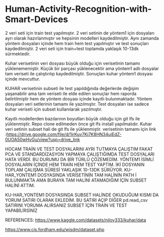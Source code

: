 ﻿# Human-Activity-Recognition-with-Smart-Devices
2 veri seti için train test yapılmıştır. 2 veri setinin de yöntem1 için dosyaları ayrı olarak hazırlanmıştır ve hepsinin modelleri kaydedilmiştir. Aynı zamanda yöntem dosyaları içinde hem train hem test yapılmıştır ve test sonuçları kaydedilmiştir. 2 veri seti için train+test toplamda yaklaşık 10-13dk sürmektedir.

Kuhar verisetinin veri dosyası büyük olduğu için verisetinin tamamı yüklenememiştir. Küçük bir parçası yüklenecektir ama yöntem1 adlı dosyalar tam veriseti ile çalıştırılıp kaydedilmiştir. Sonuçları kuhar yöntem1 dosyası içinde mevcuttur.

KUHAR verisetinin subseti ile test yapıldığında değerlerde değişim yaşanabilir ama tam veriseti ile elde edilen sonuçlar hem raporda belirtilmiştir hem de yöntem dosyası içinde kayıtlı bulunmaktadır.
Yöntem dosyaları veri setlerinin tamamı ile yazılmıştır. Test dosyaları ise sadece kuhar veriseti için subset kullanılarak yazılmıştır.

Kayıtlı modellerden bazılarının boyutları büyük olduğu için git lfs ile yüklenmiştir. Repo clone edilmeden önce git lfs install yapılmalıdır. Kuhar veri setinin subset hali de git lfs ile yüklenmiştir. 
verisetinin tamamı için link :https://drive.google.com/file/d/1irKuv7Kj7K8HN34uiEdZ-0UOA50wHvGu/view?usp=drive_link 

HOCAM TRAİN VE TEST DOSYALARINI AYRI TUTMAYA ÇALIŞTIM FAKAT PCA VE STANDARDİZASYON YAPMAYA ÇALIŞTIĞIMDA TEST DOSYALARI HATA VERDİ. BU DURUMU DA BİR TÜRLÜ ÇÖZEMEDİM. YÖNTEM1 İSİMLİ DOSYALARIN İÇİNDE HEM TRAİN HEM TEST YAPTIM. İKİ DOSYANIN TOPLAM ÇALIŞMA SÜRESİ YAKLAŞIK 10-13DK SÜRÜYOR. KU-HAR_YONTEM1 DOSYASINDA VERİSETİNİN TAM HALİNİN PATH İ BULUNMAKTA AMA BURAYA TAM HALİNİ ATAMADIĞIM İÇİN SUBSET HALİNİ ATTIM. 

KU-HAR_YONTEM1 DOSYASINDA SUBSET HALİNDE OKUDUĞUM KISMI DA YORUM SATIRI OLARAK EKLEDİM. BU SATIRI AÇIP DİĞER pd.read_csv SATIRINI YORUMA ALIRSANIZ SUBSET İÇİN TRAİN VE TEST YAPABİLİRSİNİZ


REFERENCES:
https://www.kaggle.com/datasets/niloy333/kuhar/data

https://www.cis.fordham.edu/wisdm/dataset.php
